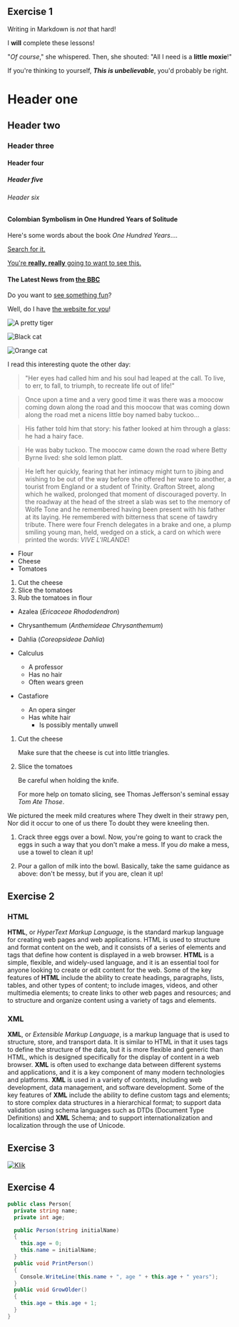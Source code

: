## Exercise 1
Writing in Markdown is _not_ that hard!

I **will** complete these lessons!

"_Of course_," she whispered. Then, she shouted: "All I need is a **little moxie**!"

If you're thinking to yourself, **_This is unbelievable_**, you'd probably be right.

# Header one
## Header two
### Header three
#### Header four
##### Header five
###### Header six

#### Colombian Symbolism in One Hundred Years of Solitude

Here's some words about the book _One Hundred Years_....

[Search for it.](WWW.GOOGLE.COM)

[You're **really, really** going to want to see this.](www.dailykitten.com)

#### The Latest News from [the BBC](www.bbc.com/news:)

Do you want to [see something fun][a fun place]?

Well, do I have [the website for you][another fun place]!

[a fun place]: www.zombo.com
[another fun place]: www.stumbleupon.com

![A pretty tiger](https://upload.wikimedia.org/wikipedia/commons/5/56/Tiger.50.jpg)

![Black cat][Black]

![Orange cat][Orange]

[Black]: https://upload.wikimedia.org/wikipedia/commons/a/a3/81_INF_DIV_SSI.jpg
[Orange]: http://icons.iconarchive.com/icons/google/noto-emoji-animals-nature/256/22221-cat-icon.png

I read this interesting quote the other day:

>"Her eyes had called him and his soul had leaped at the call. To live, to err, to fall, to triumph, to recreate life out of life!"


>Once upon a time and a very good time it was there was a moocow coming down along the road and this moocow that was coming down along the road met a nicens little boy named baby tuckoo...

>His father told him that story: his father looked at him through a glass: he had a hairy face.

>He was baby tuckoo. The moocow came down the road where Betty Byrne lived: she sold lemon platt.

>He left her quickly, fearing that her intimacy might turn to jibing and wishing to be out of the way before she offered her ware to another, a tourist from England or a student of Trinity. Grafton Street, along which he walked, prolonged that moment of discouraged poverty. In the roadway at the head of the street a slab was set to the memory of Wolfe Tone and he remembered having been present with his father at its laying. He remembered with bitterness that scene of tawdry tribute. There were four French delegates in a brake and one, a plump smiling young man, held, wedged on a stick, a card on which were printed the words: _VIVE L'IRLANDE_!

* Flour
* Cheese
* Tomatoes

1. Cut the cheese
2. Slice the tomatoes
3. Rub the tomatoes in flour

* Azalea (_Ericaceae Rhododendron_)
* Chrysanthemum (_Anthemideae Chrysanthemum_)
* Dahlia (_Coreopsideae Dahlia_)

* Calculus
    *  A professor
    *  Has no hair
    *  Often wears green
* Castafiore
    * An opera singer
    * Has white hair
        *  Is possibly mentally unwell

1. Cut the cheese

   Make sure that the cheese is cut into little triangles.

2. Slice the tomatoes

   Be careful when holding the knife.
 
   For more help on tomato slicing, see Thomas Jefferson's seminal essay _Tom Ate Those_.


We pictured the meek mild creatures where                                                                                                                                They dwelt in their strawy pen,                                                                                                                                       Nor did it occur to one of us there                                                                                                                                   To doubt they were kneeling then.


1. Crack three eggs over a bowl.
 Now, you're going to want to crack the eggs in such a way that you don't make a mess.
 If you _do_ make a mess, use a towel to clean it up!

2. Pour a gallon of milk into the bowl.
 Basically, take the same guidance as above: don't be messy, but if you are, clean it up!

## Exercise 2

### HTML
**HTML**, or _HyperText Markup Language_, is the standard markup language for creating web pages and web applications. HTML is used to structure and format content on the web, and it consists of a series of elements and tags that define how content is displayed in a web browser. **HTML** is a simple, flexible, and widely-used language, and it is an essential tool for anyone looking to create or edit content for the web. Some of the key features of **HTML** include the ability to create headings, paragraphs, lists, tables, and other types of content; to include images, videos, and other multimedia elements; to create links to other web pages and resources; and to structure and organize content using a variety of tags and elements.

### XML
**XML**, or _Extensible Markup Language_, is a markup language that is used to structure, store, and transport data. It is similar to HTML in that it uses tags to define the structure of the data, but it is more flexible and generic than HTML, which is designed specifically for the display of content in a web browser. **XML** is often used to exchange data between different systems and applications, and it is a key component of many modern technologies and platforms. **XML** is used in a variety of contexts, including web development, data management, and software development. Some of the key features of **XML** include the ability to define custom tags and elements; to store complex data structures in a hierarchical format; to support data validation using schema languages such as DTDs (Document Type Definitions) and **XML** Schema; and to support internationalization and localization through the use of Unicode.


## Exercise 3
[![Klik](https://hs.mediadelivery.fi/img/468/2c973f5c054df753286d45b966247d94.jpg)](https://www.youtube.com/watch?v=HIcSWuKMwOw)

## Exercise 4

```c#
public class Person{
  private string name;
  private int age;

  public Person(string initialName)
  {
    this.age = 0;
    this.name = initialName;
  }
  public void PrintPerson()
  {
    Console.WriteLine(this.name + ", age " + this.age + " years");
  }
  public void GrowOlder()
  {
    this.age = this.age + 1;
  }
}
```
